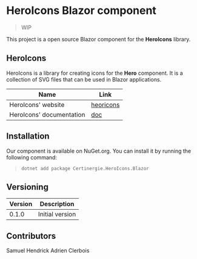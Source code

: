 # HeroIcons Blazor component

> WIP

This project is a open source Blazor component for the **HeroIcons** library.

## HeroIcons

HeroIcons is a library for creating icons for the **Hero** component.   It is a collection of SVG files that can be used in Blazor applications.

| Name | Link |
| --- | --- |
| HeroIcons' website | [heoricons](https://heroicons.com/) |
| HeroIcons' documentation | [doc](https://github.com/tailwindlabs/heroicons) |

## Installation

Our component is available on NuGet.org.   You can install it by running the following command:
>```
>dotnet add package Certinergie.HeroIcons.Blazor
>``` 

## Versioning

| Version | Description |
| ------- | ----------- |
| 0.1.0 | Initial version |

## Contributors 

Samuel Hendrick 
Adrien Clerbois